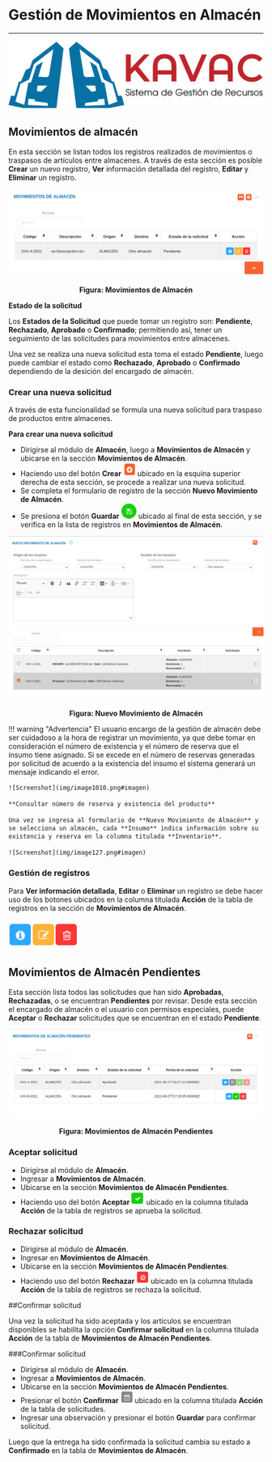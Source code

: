 # Gestión de Movimientos en Almacén 
***********************************

![Screenshot](img/logokavac.png#imagen)

## Movimientos de almacén

En esta sección se listan todos los registros realizados de movimientos o traspasos de artículos entre almacenes. A través de esta sección es posible **Crear** un nuevo registro, **Ver** información detallada del registro, **Editar** y **Eliminar** un registro. 

![Screenshot](img/lista.png)<div style="text-align: center;font-weight: bold">Figura: Movimientos de Almacén</div>

**Estado de la solicitud**

Los **Estados de la Solicitud** que puede tomar un registro son: **Pendiente**, **Rechazado**, **Aprobado** o **Confirmado**;  permitiendo así, tener un seguimiento de las solicitudes para movimientos entre almacenes. 

Una vez se realiza una nueva solicitud esta toma el estado **Pendiente**, luego puede cambiar el estado como **Rechazado**, **Aprobado** o **Confirmado** dependiendo de la desición del encargado de almacén.

### Crear una nueva solicitud

A través de esta funcionalidad se formula una nueva solicitud para traspaso de productos entre almacenes. 

**Para crear una nueva solicitud**

- Dirigirse al módulo de **Almacén**, luego a **Movimientos de Almacén** y ubicarse en la sección **Movimientos de Almacén**.
- Haciendo uso del botón **Crear** ![Screenshot](img/create.png#imagen)
ubicado en la esquina superior derecha de esta sección, se procede a realizar una nueva solicitud.
- Se completa el formulario de registro de la sección **Nuevo Movimiento de Almacén**. 
- Se presiona el botón **Guardar** ![Screenshot](img/save.png#imagen) ubicado al final de esta sección, y se verifica en la lista de registros en **Movimientos de Almacén**.

![Screenshot](img/movimientos.png#imagen)<div style="text-align: center;font-weight: bold">Figura: Nuevo Movimiento de Almacén</div>

!!! warning "Advertencia"
	El usuario encargo de la gestión de almacén debe ser cuidadoso a la hora de registrar un movimiento, ya que debe tomar en consideración el número de existencia y el número de reserva que el insumo tiene asignado.  Si se excede en el número de reservas generadas por solicitud de acuerdo a la existencia del insumo el sistema generará un mensaje indicando el error. 

	![Screenshot](img/image1010.png#imagen)

	**Consultar número de reserva y existencia del producto**

	Una vez se ingresa al formulario de **Nuevo Movimiento de Almacén** y se selecciona un almacén, cada **Insumo** indica información sobre su existencia y reserva en la columna titulada **Inventario**.

	![Screenshot](img/image127.png#imagen)

### Gestión de registros

Para **Ver información detallada**, **Editar** o **Eliminar** un registro se debe hacer uso de los botones ubicados en la columna titulada **Acción** de la tabla de registros en la sección de **Movimientos de Almacén**.  

![Screenshot](img/manage.png#imagen)
## Movimientos de Almacén Pendientes

Esta sección lista todos las solicitudes que han sido **Aprobadas**, **Rechazadas**, o se encuentran **Pendientes** por revisar.	Desde esta sección el encargado de almacén o el usuario con permisos especiales, puede **Aceptar** o **Rechazar** solicitudes que se encuentran en el estado **Pendiente**.

![Screenshot](img/pendiente.png)<div style="text-align: center;font-weight: bold">Figura: Movimientos de Almacén Pendientes</div>

### Aceptar solicitud

- Dirigirse al módulo de **Almacén**. 
- Ingresar a **Movimientos de Almacén**.
- Ubicarse en la sección **Movimientos de Almacén Pendientes**. 
- Haciendo uso del botón **Aceptar** ![Screenshot](img/approve.png#imagen)
ubicado en la columna titulada **Acción** de la tabla de registros se aprueba la solicitud.


### Rechazar solicitud

- Dirigirse al módulo de **Almacén**. 
- Ingresar en **Movimientos de Almacén**.
- Ubicarse en la sección **Movimientos de Almacén Pendientes**.
- Haciendo uso del botón **Rechazar** ![Screenshot](img/disapprove.png#imagen)
ubicado en la columna titulada **Acción** de la tabla de registros se rechaza la solicitud.


##Confirmar solicitud 

Una vez la solicitud ha sido aceptada y los artículos se encuentran disponibles se habilita la opción **Confirmar solicitud** en la columna títulada **Acción** de la tabla de **Movimientos de Almacén Pendientes**. 


###Confirmar solicitud

- Dirigirse al módulo de **Almacén**. 
- Ingresar a **Movimientos de Almacén**.
- Ubicarse en la sección **Movimientos de Almacén Pendientes**. 
- Presionar el botón **Confirmar** ![Screenshot](img/deliver.png#imagen)
ubicado en la columna titulada **Acción** de la tabla de solicitudes.
- Ingresar una observación y presionar el botón **Guardar** para confirmar solicitud. 

Luego que la entrega ha sido confirmada la solicitud cambia su estado a **Confirmado** en la tabla de **Movimientos de Almacén**.
























   
